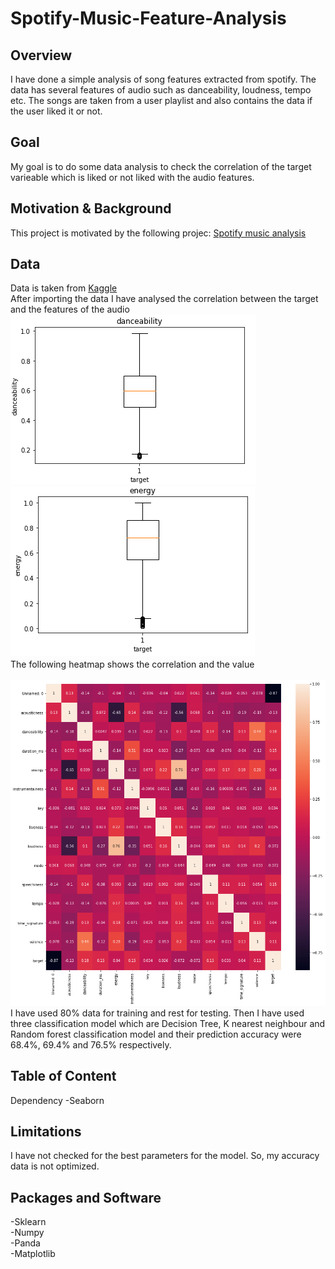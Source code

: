 # Spotify-Music-Feature-Analysis
## Overview
I have done a simple analysis of song features extracted from spotify. The data has several features of audio such as danceability, loudness, tempo etc. The songs are taken from a user playlist and also contains the data if the user liked it or not.</br>
## Goal
My goal is to do some data analysis to check the correlation of the target varieable which is liked or not liked with the audio features.</br>
## Motivation & Background
This project is motivated by the following projec: [Spotify music analysis](https://www.kaggle.com/aeryan/spotify-music-analysist)</br>
## Data
Data is taken from [Kaggle](https://www.kaggle.com/aeryan/spotify-music-analysis)</br>
After importing the data I have analysed the correlation between the target and the features of the audio</br>
<img src='https://github.com/touhid498/Spotify-Music-Feature-Analysis/blob/main/IMG/img1.PNG'>
<img src='https://github.com/touhid498/Spotify-Music-Feature-Analysis/blob/main/IMG/img2.PNG'></br>
The following heatmap shows the correlation and the value</br>
</br>
<img src='https://github.com/touhid498/Spotify-Music-Feature-Analysis/blob/main/IMG/img3.png'>
</br>
I have used 80% data for training and rest for testing. Then I have used three classification model which are Decision Tree, K nearest neighbour and Random forest classification model and their prediction accuracy were 68.4%, 69.4% and 76.5% respectively.

## Table of Content
Dependency
-Seaborn</br>
## Limitations
I have not checked for the best parameters for the model. So, my accuracy data is not optimized.
## Packages and Software
-Sklearn</br>
-Numpy</br>
-Panda</br>
-Matplotlib
